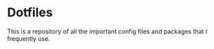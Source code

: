 # Dotfiles
This is a repository of all the important config files and packages that I frequently use.
